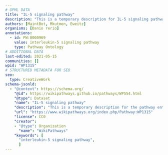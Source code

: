 ```yaml
---
# GPML DATA
title: "IL-5 signaling pathway"
description: "This is a temporary description for IL-5 signaling pathway"
authors: [MaintBot, Mkutmon, Eweitz]
organisms: [Danio rerio]
annotations:
  - id: PW:0000969
    value: interleukin-5 signaling pathway
    type: Pathway Ontology
# ADDITIONAL DATA
last-edited: 2021-05-15
communities: []
wpid: "WP1315"
# STRUCTURED METADATA FOR SEO
seo:
  type: CreativeWork
schema-jsonld:
  - "@context": https://schema.org/
    "@id": https://wikipathways.github.io/pathways/WP554.html
    "@type": Dataset
    "name": "IL-5 signaling pathway"
    "description": "This is a temporary description for the pathway entitled: IL-5 signaling pathway"
    "url": "https://www.wikipathways.org/index.php/Pathway:WP1315"
    "license": CC0
    "creator":
    - "@type": Organization
      "name": "WikiPathways"
    "keywords": [
      "interleukin-5 signaling pathway",
      ]
---
```

